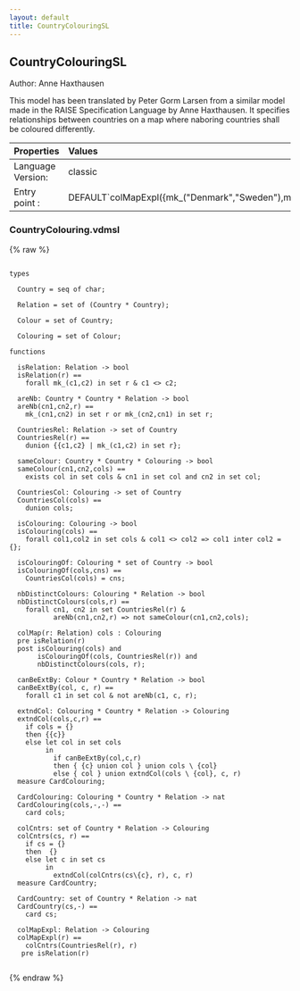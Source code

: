 ```yaml
---
layout: default
title: CountryColouringSL
---
```


## CountryColouringSL
Author: Anne Haxthausen


This model has been translated by Peter Gorm Larsen from a similar
model made in the RAISE Specification Language by Anne Haxthausen. It
specifies relationships between countries on a map where naboring
countries shall be coloured differently.


| Properties | Values          |
| :------------ | :---------- |
|Language Version:| classic|
|Entry point     :| DEFAULT`colMapExpl({mk_("Denmark","Sweden"),mk_("Denmark","Germany"),mk_("Germany","Poland")})|


### CountryColouring.vdmsl

{% raw %}
~~~
              
types

  Country = seq of char;

  Relation = set of (Country * Country);

  Colour = set of Country;

  Colouring = set of Colour;

functions

  isRelation: Relation -> bool
  isRelation(r) ==
    forall mk_(c1,c2) in set r & c1 <> c2;

  areNb: Country * Country * Relation -> bool
  areNb(cn1,cn2,r) ==
    mk_(cn1,cn2) in set r or mk_(cn2,cn1) in set r;

  CountriesRel: Relation -> set of Country
  CountriesRel(r) ==
    dunion {{c1,c2} | mk_(c1,c2) in set r};

  sameColour: Country * Country * Colouring -> bool
  sameColour(cn1,cn2,cols) ==
    exists col in set cols & cn1 in set col and cn2 in set col;

  CountriesCol: Colouring -> set of Country
  CountriesCol(cols) ==
    dunion cols;

  isColouring: Colouring -> bool
  isColouring(cols) ==
    forall col1,col2 in set cols & col1 <> col2 => col1 inter col2 = {};

  isColouringOf: Colouring * set of Country -> bool
  isColouringOf(cols,cns) ==
    CountriesCol(cols) = cns;

  nbDistinctColours: Colouring * Relation -> bool
  nbDistinctColours(cols,r) ==
    forall cn1, cn2 in set CountriesRel(r) &
           areNb(cn1,cn2,r) => not sameColour(cn1,cn2,cols);

  colMap(r: Relation) cols : Colouring 
  pre isRelation(r)
  post isColouring(cols) and
       isColouringOf(cols, CountriesRel(r)) and
       nbDistinctColours(cols, r);

  canBeExtBy: Colour * Country * Relation -> bool 
  canBeExtBy(col, c, r) ==
    forall c1 in set col & not areNb(c1, c, r);

  extndCol: Colouring * Country * Relation -> Colouring
  extndCol(cols,c,r) ==
    if cols = {} 
    then {{c}}
    else let col in set cols 
         in
           if canBeExtBy(col,c,r)
           then { {c} union col } union cols \ {col}
           else { col } union extndCol(cols \ {col}, c, r)
  measure CardColouring;

  CardColouring: Colouring * Country * Relation -> nat
  CardColouring(cols,-,-) ==
    card cols;

  colCntrs: set of Country * Relation -> Colouring
  colCntrs(cs, r) ==
    if cs = {} 
    then  {}
    else let c in set cs 
         in 
           extndCol(colCntrs(cs\{c}, r), c, r)
  measure CardCountry;

  CardCountry: set of Country * Relation -> nat
  CardCountry(cs,-) ==
    card cs;

  colMapExpl: Relation -> Colouring
  colMapExpl(r) ==
    colCntrs(CountriesRel(r), r)
   pre isRelation(r)
            
~~~
{% endraw %}

